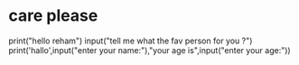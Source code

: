 # care please
print("hello reham")
input("tell me what the fav person for you ?")
print('hallo',input("enter your name:"),"your age is",input("enter your age:"))